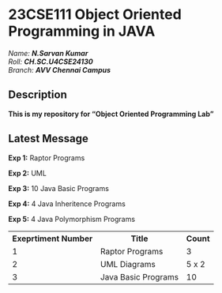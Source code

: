# 23CSE111 Object Oriented Programming in JAVA

*Name:*  ***N.Sarvan Kumar***
<br>
*Roll:*  ***CH.SC.U4CSE24130***
<br>
*Branch:* ***AVV Chennai Campus***
## Description
<b>This is my repository for <q>Object Oriented Programming Lab</q></b>

## Latest Message
<b>Exp 1:</b> Raptor Programs

<b>Exp 2:</b> UML

<b>Exp 3:</b> 10 Java Basic Programs

<b>Exp 4:</b> 4 Java Inheritence Programs

<b>Exp 5:</b> 4 Java Polymorphism Programs

<table>
  <tr>
    <th>Exeprtiment Number</th>
    <th>Title</th>
    <th>Count</th>
  </tr>
  <tr>
    <td>1</td>
    <td>Raptor Programs</td>
    <td>3</td>
  </tr>
  <tr>
    <td>2</td>
    <td>UML Diagrams</td>
    <td>5 x 2</td>
  </tr>
  <tr>
    <td>3</td>
    <td>Java Basic Programs</td>
    <td>10</td>
  </tr>
</table>
